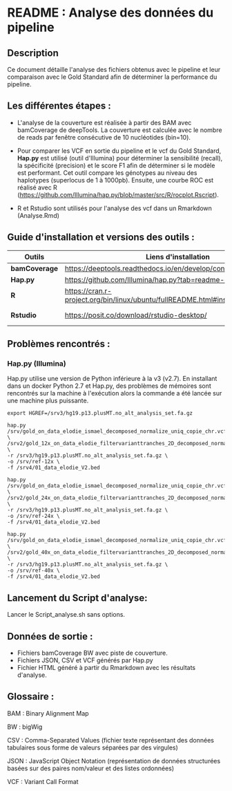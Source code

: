 # **README : Analyse des données du pipeline**

## **Description**
Ce document détaille l'analyse des fichiers obtenus avec le pipeline et leur comparaison avec le Gold Standard afin de déterminer la performance du pipeline.

## **Les différentes étapes :**
* L'analyse de la couverture est réalisée à partir des BAM avec bamCoverage de deepTools. La couverture est calculée avec le nombre de reads par fenêtre consécutive de 10 nucléotides (bin=10).

* Pour comparer les VCF en sortie du pipeline et le vcf du Gold Standard, **Hap.py** est utilisé (outil d'Illumina) pour déterminer la sensibilité (recall), la spécificité (precision) et le score F1 afin de déterminer si le modèle est performant. Cet outil compare les génotypes au niveau des haplotypes (superlocus de 1 à 1000pb).
Ensuite, une courbe ROC est réalisé avec R (https://github.com/Illumina/hap.py/blob/master/src/R/rocplot.Rscript).

* R et Rstudio sont utilisés pour l'analyse des vcf dans un Rmarkdown (Analyse.Rmd)

## **Guide d'installation et versions des outils :**
| Outils | Liens d'installation | Versions
|----- |----- |-----
**bamCoverage**     | https://deeptools.readthedocs.io/en/develop/content/installation.html  | **v3.5.4.post1**
**Hap.py**          | https://github.com/Illumina/hap.py?tab=readme-ov-file#installation<BR> | **v0.3.10**
**R**               | https://cran.r-project.org/bin/linux/ubuntu/fullREADME.html#installing-r | **v4.1.2**
**Rstudio**         | https://posit.co/download/rstudio-desktop/                             | **2023.12.0 Build 369**

## **Problèmes rencontrés :**

### Hap.py (Illumina)
Hap.py utilise une version de Python inférieure à la v3 (v2.7). En installant dans un docker Python 2.7 et Hap.py, des problèmes de mémoires sont rencontrés sur la machine à l'exécution alors la commande a été lancée sur une machine plus puissante.

```
export HGREF=/srv3/hg19.p13.plusMT.no_alt_analysis_set.fa.gz

hap.py /srv/gold_on_data_elodie_ismael_decomposed_normalize_uniq_copie_chr.vcf.gz \
/srv2/gold_12x_on_data_elodie_filtervarianttranches_2D_decomposed_normalized_uniq.vcf.gz \
-r /srv3/hg19.p13.plusMT.no_alt_analysis_set.fa.gz \
-o /srv/ref-12x \
-f /srv4/01_data_elodie_V2.bed

hap.py /srv/gold_on_data_elodie_ismael_decomposed_normalize_uniq_copie_chr.vcf.gz \
/srv2/gold_24x_on_data_elodie_filtervarianttranches_2D_decomposed_normalized_uniq.vcf.gz \
-r /srv3/hg19.p13.plusMT.no_alt_analysis_set.fa.gz \
-o /srv/ref-24x \
-f /srv4/01_data_elodie_V2.bed

hap.py /srv/gold_on_data_elodie_ismael_decomposed_normalize_uniq_copie_chr.vcf.gz \
/srv2/gold_40x_on_data_elodie_filtervarianttranches_2D_decomposed_normalized_uniq.vcf.gz \
-r /srv3/hg19.p13.plusMT.no_alt_analysis_set.fa.gz \
-o /srv/ref-40x \
-f /srv4/01_data_elodie_V2.bed
```

## **Lancement du Script d'analyse:**

Lancer le Script_analyse.sh sans options.

## **Données de sortie** :
- Fichiers bamCoverage BW avec piste de couverture.
- Fichiers JSON, CSV et VCF générés par Hap.py
- Fichier HTML généré à partir du Rmarkdown avec les résultats d'analyse.

## **Glossaire :**

BAM : Binary Alignment Map

BW : bigWig

CSV : Comma-Separated Values (fichier texte représentant des données tabulaires sous forme de valeurs séparées par des virgules)

JSON : JavaScript Object Notation (représentation de données structurées basées sur des paires nom/valeur et des listes ordonnées)

VCF : Variant Call Format
